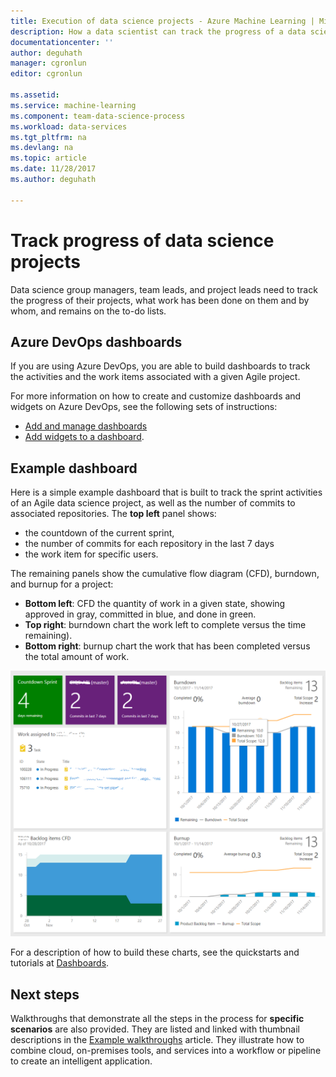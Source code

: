 ```yaml
---
title: Execution of data science projects - Azure Machine Learning | Microsoft Docs
description: How a data scientist can track the progress of a data science project.
documentationcenter: ''
author: deguhath
manager: cgronlun
editor: cgronlun

ms.assetid: 
ms.service: machine-learning
ms.component: team-data-science-process
ms.workload: data-services
ms.tgt_pltfrm: na
ms.devlang: na
ms.topic: article
ms.date: 11/28/2017
ms.author: deguhath

---
```



# Track progress of data science projects

Data science group managers, team leads, and project leads need to track the progress of their projects, what work has been done on them and by whom, and remains on the to-do lists. 

## Azure DevOps dashboards
If you are using Azure DevOps, you are able to build dashboards to track the activities and the work items associated with a given Agile project. 

For more information on how to create and customize dashboards and widgets on Azure DevOps, see the following sets of instructions:

- [Add and manage dashboards](https://docs.microsoft.com/vsts/report/dashboards/dashboards)
- [Add widgets to a dashboard](https://docs.microsoft.com/vsts/report/dashboards/add-widget-to-dashboard).

## Example dashboard

Here is a simple example dashboard that is built to track the sprint activities of an Agile data science project, as well as the number of commits to associated repositories. The **top left** panel shows:

- the countdown of the current sprint, 
- the number of commits for each repository in the last 7 days
- the work item for specific users. 

The remaining panels show the cumulative flow diagram (CFD), burndown, and burnup for a project:

- **Bottom left**:  CFD the quantity of work in a given state, showing approved in gray, committed in blue, and done in green.
- **Top right**: burndown chart the work left to complete versus the time remaining).
- **Bottom right**: burnup chart the work that has been completed versus the total amount of work.

![dashboard](./media/track-progress/dashboard.png)

For a description of how to build these charts, see  the quickstarts and tutorials at [Dashboards](https://docs.microsoft.com/vsts/report/dashboards/).
 
## Next steps

Walkthroughs that demonstrate all the steps in the process for **specific scenarios** are also provided. They are listed and linked with thumbnail descriptions in the [Example walkthroughs](walkthroughs.md) article. They illustrate how to combine cloud, on-premises tools, and services into a workflow or pipeline to create an intelligent application. 
